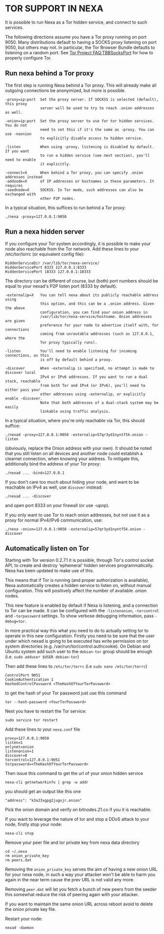 # TOR SUPPORT IN NEXA

It is possible to run Nexa as a Tor hidden service, and connect to such services.

The following directions assume you have a Tor proxy running on port 9050. Many distributions default to having a SOCKS proxy listening on port 9050, but others may not. In particular, the Tor Browser Bundle defaults to listening on a random port. See [Tor Project FAQ:TBBSocksPort](https://www.torproject.org/docs/faq.html.en#TBBSocksPort) for how to properly
configure Tor.


## Run nexa behind a Tor proxy

The first step is running Nexa behind a Tor proxy. This will already make all
outgoing connections be anonymized, but more is possible.

	-proxy=ip:port  Set the proxy server. If SOCKS5 is selected (default), this proxy
	                server will be used to try to reach .onion addresses as well.

	-onion=ip:port  Set the proxy server to use for tor hidden services. You do not
	                need to set this if it's the same as -proxy. You can use -noonion
	                to explicitly disable access to hidden service.

	-listen         When using -proxy, listening is disabled by default. If you want
	                to run a hidden service (see next section), you'll need to enable
	                it explicitly.

	-connect=X      When behind a Tor proxy, you can specify .onion addresses instead
	-addnode=X      of IP addresses or hostnames in these parameters. It requires
	-seednode=X     SOCKS5. In Tor mode, such addresses can also be exchanged with
	                other P2P nodes.

In a typical situation, this suffices to run behind a Tor proxy:

	./nexa -proxy=127.0.0.1:9050


## Run a nexa hidden server

If you configure your Tor system accordingly, it is possible to make your node also
reachable from the Tor network. Add these lines to your /etc/tor/torrc (or equivalent
config file):

	HiddenServiceDir /var/lib/tor/nexa-service/
	HiddenServicePort 8333 127.0.0.1:8333
	HiddenServicePort 18333 127.0.0.1:18333

The directory can be different of course, but (both) port numbers should be equal to
your nexad's P2P listen port (8333 by default).

	-externalip=X   You can tell nexa about its publicly reachable address using
	                this option, and this can be a .onion address. Given the above
	                configuration, you can find your onion address in
	                /var/lib/tor/nexa-service/hostname. Onion addresses are given
	                preference for your node to advertise itself with, for connections
	                coming from unroutable addresses (such as 127.0.0.1, where the
	                Tor proxy typically runs).

	-listen         You'll need to enable listening for incoming connections, as this
	                is off by default behind a proxy.

	-discover       When -externalip is specified, no attempt is made to discover local
	                IPv4 or IPv6 addresses. If you want to run a dual stack, reachable
	                from both Tor and IPv4 (or IPv6), you'll need to either pass your
	                other addresses using -externalip, or explicitly enable -discover.
	                Note that both addresses of a dual-stack system may be easily
	                linkable using traffic analysis.

In a typical situation, where you're only reachable via Tor, this should suffice:

	./nexad -proxy=127.0.0.1:9050 -externalip=57qr3yd1nyntf5k.onion -listen

(obviously, replace the Onion address with your own). It should be noted that you still
listen on all devices and another node could establish a clearnet connection, when knowing
your address. To mitigate this, additionally bind the address of your Tor proxy:

	./nexad ... -bind=127.0.0.1

If you don't care too much about hiding your node, and want to be reachable on IPv4
as well, use `discover` instead:

	./nexad ... -discover

and open port 8333 on your firewall (or use -upnp).

If you only want to use Tor to reach onion addresses, but not use it as a proxy
for normal IPv4/IPv6 communication, use:

	./nexa -onion=127.0.0.1:9050 -externalip=57qr3yd1nyntf5k.onion -discover

## Automatically listen on Tor

Starting with Tor version 0.2.7.1 it is possible, through Tor's control socket
API, to create and destroy 'ephemeral' hidden services programmatically.
Nexa has been updated to make use of this.

This means that if Tor is running (and proper authorization is available),
Nexa automatically creates a hidden service to listen on, without
manual configuration. This will positively affect the number of available
.onion nodes.

This new feature is enabled by default if Nexa is listening, and
a connection to Tor can be made. It can be configured with the `-listenonion`,
`-torcontrol` and `-torpassword` settings. To show verbose debugging
information, pass `-debug=tor`.

In more practical way this what you need to do to actually setting tor to operate
in this new configuration. Firstly you need to be sure that the user under which
nexad is going to be executed has write permission on tor system directories
(e.g. /var/run/tor/control.authcookie). On Debian and Ubuntu system add such user
to the `debian-tor` group should be enough (i.e. `sudo adduser $USER debian-tor`)

Then add these lines to `/etc/tor/torrc` (i.e `sudo nano /etc/tor/torrc`)

	ControlPort 9051
	CookieAuthentication 1
	HashedControlPassword <TheHashOfYourTorPassword>

to get the hash of your Tor password just use this command

	tor --hash-password <YourTorPassword>

Next you have to restart the Tor service:

	sudo service tor restart

Add these lines to your `nexa.conf` file

	proxy=127.0.0.1:9050
	listen=1
	onlynet=onion
	listenonion=1
	discover=0
	torcontrol=127.0.0.1:9051
	torpassword=<TheHashOfYourTorPassword>

Then issue this command to get the url of your onion hidden service

	nexa-cli getnetworkinfo | grep -w addr

you should get an output like this one

	"address": "k3a23xgpg2jugxjr.onion"

Pick the onion domain and verify on bitnodes.21.co if you it is
reachable.

If you want to leverage the nature of tor and stop a DDoS attack to your
node, firstly stop your node:

	nexa-cli stop

Remove your peer file and tor private key from nexa data directory

	cd ~/.nexa
	rm onion_private_key
	rm peers.dat

Removing the `onion_private_key` serves the aim of having a new onion URL for
your nexa node, in such a way your attacker won't be able to harm you
again in the near term cause the prev URL is not valid any more.

Removing `peer.dat` will let you fetch a bunch of new peers from the seeder
this somewhat reduce the risk of peering again with your attacker.

If you want to maintain the same onion URL across reboot avoid to delete
the onion private key file.

Restart your node:

	nexad -daemon
